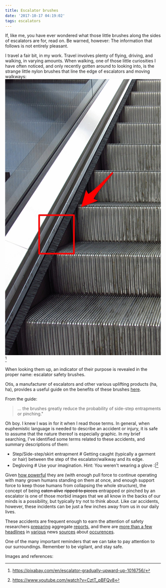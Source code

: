 ```yaml
---
title: Escalator brushes
date: '2017-10-17 04:19:02'
tags: escalators
---
```


If, like me, you have ever wondered what those little brushes along the sides of escalators are for, read on. Be warned, however: The information that follows is not entirely pleasant.

I travel a fair bit, in my work. Travel involves plenty of flying, driving, and walking, in varying amounts. When walking, one of those little curiosities I have often noticed, and only recently gotten around to looking into, is the strange little nylon brushes that line the edge of escalators and moving walkways:
![escalator-1016756_1920---Copy](/assets/images/escalator-1016756_1920---Copy.jpg)[^1]

[^1]: https://pixabay.com/en/escalator-gradually-upward-up-1016756/

When looking them up, an indicator of their purpose is revealed in the proper name: escalator safety brushes.

Otis, a manufacturer of escalators and other various uplifting products (ha, ha), provides a useful guide on the benefits of these brushes [here](http://www.otis.com/site/us/OT_DL_Documents/OT_DL_DownloadCenter/Product%20Information%20-%20Otis%20NCE%20Escalator/Safetybrushes.pdf).

From the guide:

> ... the brushes greatly reduce the probability of side-step entrapments or pinching."

Oh boy. I knew I was in for it when I read those terms. In general, when euphemistic language is needed to describe an accident or injury, it is safe to assume that the nature thereof is especially graphic. In my brief searching, I've identified some terms related to these accidents, and summary descriptions of them:

* Step/Side-step/skirt entrapment # Getting caught (typically a garment or hair) between the step of the escalator/walkway and its edge.
* Degloving # Use your imagination. Hint: You weren't wearing a glove :|[^2]

[^2]: https://www.youtube.com/watch?v=CztT_pBFQv8

Given [how powerful](https://science.howstuffworks.com/transport/engines-equipment/escalator1.htm) they are (with enough pull force to continue operating with many grown humans standing on them at once, and enough support force to keep those humans from collapsing the whole structure), the concept of being ~~eaten alive~~ ~~ripped to pieces~~ entrapped or pinched by an escalator is one of those morbid images that we all know in the backs of our minds is a possibility, but typically try not to think about. Like car accidents, however, these incidents can be just a few inches away from us in our daily lives.

These accidents are frequent enough to earn the attention of safety researchers [preparing](https://www.researchgate.net/publication/296435358_Escalator_side-of-step_entrapment) aggregate [reports](https://www.aci-na.org/static/entransit/Airport%20Escalator%20Safety%20Paper%20(ESIS).pdf), and there are [more than a few](https://www.elevatoraccident.net/category/accidents/escalators/step-entrapment/) [headlines](https://www.elevatoraccident.net/category/accidents/escalators/skirt-entrapment/) in [various](http://www.safetyresearch.net/blog/articles/escalator-injuries-and-deaths-and-role-design) news [sources](https://www.ncbi.nlm.nih.gov/pmc/articles/PMC3628462/) about [occurences](https://www.cbsnews.com/news/danger-on-the-escalator/).

One of the many important reminders that we can take to pay attention to our surroundings. Remember to be vigilant, and stay safe.

Images and references:
